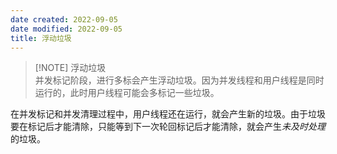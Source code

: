 ```yaml
---
date created: 2022-09-05
date modified: 2022-09-05
title: 浮动垃圾
---
```


> [!NOTE] 浮动垃圾  
> 并发标记阶段，进行多标会产生浮动垃圾。因为并发线程和用户线程是同时运行的，此时用户线程可能会多标记一些垃圾。

在并发标记和并发清理过程中，用户线程还在运行，就会产生新的垃圾。由于垃圾要在标记后才能清除，只能等到下一次轮回标记后才能清除，就会产生*未及时处理*的垃圾。
